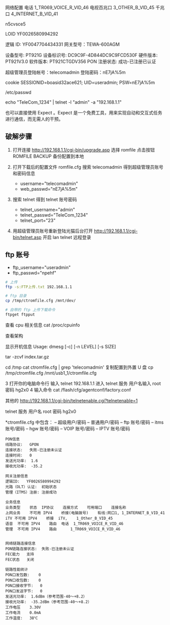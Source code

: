 网络配置
电话
1_TR069_VOICE_R_VID_46
电视百兆口
3_OTHER_B_VID_45
千兆口
4_INTERNET_B_VID_41

n5cvsce5

LOID
YF0026580994292

逻辑 ID: YF0047704434331
网关型号：TEWA-600AGM

设备型号: PT921G
设备标识号: DC9C9F-4D844DC9C9FCD530F
硬件版本: PT921V3.0
软件版本: PT921CTGDV356
PON 注册状态: 成功-已注册已认证

超级管理员登陆帐号：telecomadmin
登陆密码：nE7jA%5m

cookie
SESSIONID=boasid32ace621; UID=useradmin; PSW=nE7jA%5m

/etc/passwd

echo "TeleCom_1234" | telnet -l "admin" -a "192.168.1.1"

也可以直接使用 Expect 。Expect 是一个免费工具，用来实现自动和交互式任务进行通信，而无需人的干预。

## 破解步骤

1. 打开连接 http://192.168.1.1/cgi-bin/upgrade.asp 选择 romfile 点击按钮 ROMFILE BACKUP 备份配置到本地

2. 打开下载后的配置文件 romfile.cfg 搜索 telecomadmin 得到超级管理员账号和密码信息

   - username="telecomadmin"
   - web_passwd="nE7jA%5m"

3. 搜索 telnet 得到 telnet 账号密码

   - telnet_username="admin"
   - telnet_passwd="TeleCom_1234"
   - telnet_port="23"

4. 用超级管理员账号重新登陆光猫后台打开 http://192.168.1.1/cgi-bin/telnet.asp 开启 lan telnet 远程登录

## ftp 账号

- ftp_username="useradmin"
- ftp_passwd="npehf"

```bash
# 上传
ftp -s:FTP上传.txt 192.168.1.1

# ftp 目录
cp /tmp/ctromfile.cfg /mnt/dev/

# 自带的 ftp 上传下载命令
ftpget ftpput


```

查看 cpu 相关信息
cat /proc/cpuinfo

查看架构

显示开机信息
Usage: dmesg [-c] [-n LEVEL] [-s SIZE]

tar -zcvf index.tar.gz

cd /tmp
cat ctromfile.cfg | grep 'telecomadmin'
复制配置到外置 U 盘
cp /tmp/ctromfile.cfg /mnt/usb1_1/ctromfile.cfg

3 打开你的电脑命令行 输入 telnet 192.168.1.1 进入 telnet 服务 用户名输入 root 密码 hg2x0
4 输入命令 cat /flash/cfg/agentconf/factory.conf

其他的
http://192.168.1.1/cgi-bin/telnetenable.cgi?telnetenable=1

telnet 服务
用户名 root
密码 hg2x0

\*ctromfile.cfg 中包含：
– 超级用户/密码
– 普通用户/密码
– ftp 账号/密码
– itms 账号/密码
– hgw 账号/密码
– VOIP 账号/密码
– IPTV 账号/密码

```
PON信息
线路协议:	GPON
连接状态:	失败-已注册未认证
连接时间:	0
发送光功率:	1.6
接收光功率:	-35.2

网关注册信息
逻辑ID:	YF0026580994292
光路（OLT）认证:	初始状态
管理（ITMS）注册:	注册成功

业务信息
业务类型	状态	IP协议	连接方式	可用端口	连接名称
上网业务	不可用	IPV4	桥接(电脑拨号)	有线:网口1,	1_INTERNET_B_VID_41
iTV	不可用	IPV4	桥接	iTV,	1_Other_B_VID_45
语音	不可用	IPV4	路由	电话	1_TR069_VOICE_R_VID_46
管理	不可用	IPV4	路由	 	1_TR069_VOICE_R_VID_46


网络链路连接信息
PON链路连接状态:	失败-已注册未认证
FEC能力	支持
FEC状态	关闭

链路性能统计
PON口发包数:	0
PON口收包数:	0
PON口接收字节:	0
PON口发送字节:	0
发送光功率:	1.6dBm（参考范围-40～+8.2）
接收光功率:	-35.2dBm（参考范围-40～+8.2）
工作电压	3.30V
工作电流	0.0mA
工作温度:	38℃

```
